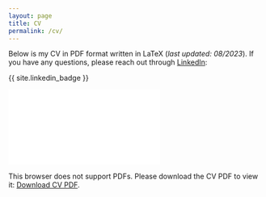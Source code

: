 ```yaml
---
layout: page
title: CV
permalink: /cv/
---
```


Below is my CV in PDF format written in LaTeX (*last updated: 08/2023*). If you have any questions, please reach out through [LinkedIn](http://www.linkedin.com/in/goseind):

{{ site.linkedin_badge }}

<object data="/assets/cv_domenic_gosein.pdf" type="application/pdf" width="700px" height="700px">
    <embed src="/assets/cv_domenic_gosein.pdf">
        <p>This browser does not support PDFs. Please download the CV PDF to view it: <a href="/assets/cv_domenic_gosein.pdf">Download CV PDF</a>.<p>
    </embed>
</object>
